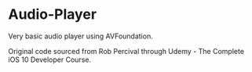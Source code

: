 # Audio-Player
Very basic audio player using AVFoundation.

Original code sourced from Rob Percival through Udemy - The Complete iOS 10 Developer Course.

